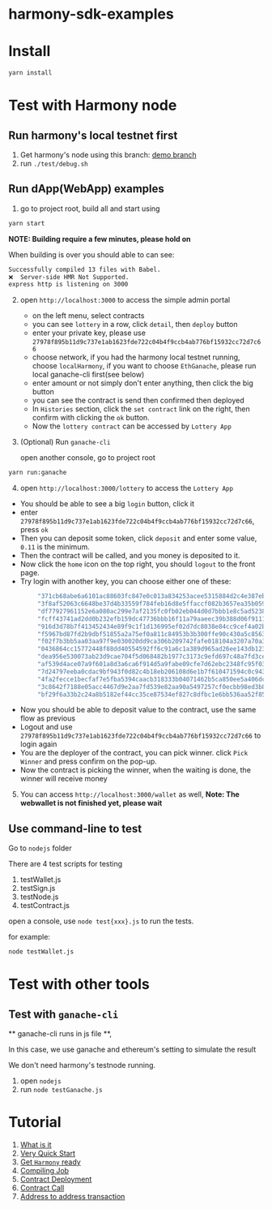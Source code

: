 # harmony-sdk-examples

# Install

```bash
yarn install
```

# Test with Harmony node

## Run harmony's local testnet first

1. Get harmony's node using this branch: [demo branch](https://github.com/mikedoan/harmony/tree/demo)
2. run `./test/debug.sh`


## Run dApp(WebApp) examples

1. go to project root, build all and start using
   
```bash
yarn start
```

**NOTE: Building require a few minutes, please hold on**

When building is over you should able to can see:

```bash
Successfully compiled 13 files with Babel.
❌  Server-side HMR Not Supported.
express http is listening on 3000
```


2. open `http://localhost:3000` to access the simple admin portal

   - on the left menu, select contracts
   - you can see `lottery` in a row, click `detail`, then `deploy` button
   - enter your private key, please use `27978f895b11d9c737e1ab1623fde722c04b4f9ccb4ab776bf15932cc72d7c66`
   - choose network, if you had the harmony local testnet running, choose `localHarmony`, if you want to choose `EthGanache`, please run local ganache-cli first(see below)
   - enter amount or not simply don't enter anything, then click the big button
   - you can see the contract is send then confirmed then deployed
   - In `Histories` section, click the `set contract` link on the right, then confirm with clicking the `ok` button.
   - Now the `lottery contract` can be accessed by `Lottery App`

3. (Optional) Run `ganache-cli`
   
    open another console, go to project root

```bash
yarn run:ganache
```

4. open `http://localhost:3000/lottery` to access the `Lottery App`
   
- You should be able to see a big `login` button, click it
- enter `27978f895b11d9c737e1ab1623fde722c04b4f9ccb4ab776bf15932cc72d7c66`, press `ok`
- Then you can deposit some token, click `deposit` and enter some value, `0.11` is the minimum.
- Then the contract will be called, and you money is deposited to it.
- Now click the `home` icon on the top right, you should `logout` to the front page.
- Try login with another key, you can choose either one of these:
  
```bash
        "371cb68abe6a6101ac88603fc847e0c013a834253acee5315884d2c4e387ebca",
        "3f8af52063c6648be37d4b33559f784feb16d8e5ffaccf082b3657ea35b05977",
        "df77927961152e6a080ac299e7af2135fc0fb02eb044d0d7bbb1e8c5ad523809", 
        "fcff43741ad2dd0b232efb159dc47736bbb16f11a79aaeec39b388d06f91116d",  
        "916d3d78b7f413452434e89f9c1f1d136995ef02d7dc8038e84cc9cef4a02b96", 
        "f5967bd87fd2b9dbf51855a2a75ef0a811c84953b3b300ffe90c430a5c856303",  
        "f02f7b3bb5aa03aa97f9e030020dd9ca306b209742fafe018104a3207a70a3c9", 
        "0436864cc15772448f88dd40554592ff6c91a6c1a389d965ad26ee143db1234d",  
        "dea956e530073ab23d9cae704f5d068482b1977c3173c9efd697c48a7fd3ce83", 
        "af539d4ace07a9f601a8d3a6ca6f914d5a9fabe09cfe7d62ebc2348fc95f03a4",  
        "7d24797eeba0cdac9bf943f0d82c4b18eb206108d6e1b7f610471594c0c94306", 
        "4fa2fecce1becfaf7e5fba5394caacb318333b04071462b5ca850ee5a406dcfe",  
        "3c8642f7188e05acc4467d9e2aa7fd539e82aa90a5497257cf0ecbb98ed3b88f", 
        "bf29f6a33b2c24a8b5182ef44cc35ce87534ef827c8dfbc1e6bb536aa52f8563"
```
    
   - Now you should be able to deposit value to the contract, use the same flow as previous
   - Logout and use `27978f895b11d9c737e1ab1623fde722c04b4f9ccb4ab776bf15932cc72d7c66` to login again
   - You are the deployer of the contract, you can pick winner. click `Pick Winner` and press confirm on the pop-up.
   - Now the contract is picking the winner, when the waiting is done, the winner will receive money

5. You can access `http://localhost:3000/wallet` as well,
   **Note: The webwallet is not finished yet, please wait**


## Use command-line to test

Go to `nodejs` folder

There are 4 test scripts for testing

1. testWallet.js
2. testSign.js
3. testNode.js
4. testContract.js

open a console, use `node test{xxx}.js` to run the tests.

for example:

```bash
node testWallet.js
```

# Test with other tools
## Test with `ganache-cli`
** ganache-cli runs in js file **, 

In this case, we use ganache and ethereum's setting to simulate the result

We don't need harmony's testnode running.

1. open `nodejs`
2. run `node testGanache.js`


# Tutorial

1. [What is it](https://github.com/FireStack-Lab/harmony-sdk-examples/tree/master/tutorial#What-is-it)
2. [Very Quick Start](https://github.com/FireStack-Lab/harmony-sdk-examples/tree/master/tutorial#Very-Quick-Start)
3. [Get `Harmony` ready](https://github.com/FireStack-Lab/harmony-sdk-examples/tree/master/tutorial#Get-Harmony-ready)
4. [Compiling Job](https://github.com/FireStack-Lab/harmony-sdk-examples/tree/master/tutorial#Compiling-Job)
5. [Contract Deployment](https://github.com/FireStack-Lab/harmony-sdk-examples/tree/master/tutorial#Contract-Deployment)
6. [Contract Call](https://github.com/FireStack-Lab/harmony-sdk-examples/tree/master/tutorial#Contract-Call)
7. [Address to address transaction](https://github.com/FireStack-Lab/harmony-sdk-examples/tree/master/tutorial#Address-to-address-transaction)